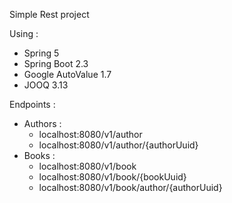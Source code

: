 Simple Rest project

Using :
- Spring 5
- Spring Boot 2.3
- Google AutoValue 1.7
- JOOQ 3.13

Endpoints :
  - Authors :
    - localhost:8080/v1/author
    - localhost:8080/v1/author/{authorUuid}
  - Books :   
    - localhost:8080/v1/book
    - localhost:8080/v1/book/{bookUuid}
    - localhost:8080/v1/book/author/{authorUuid}
